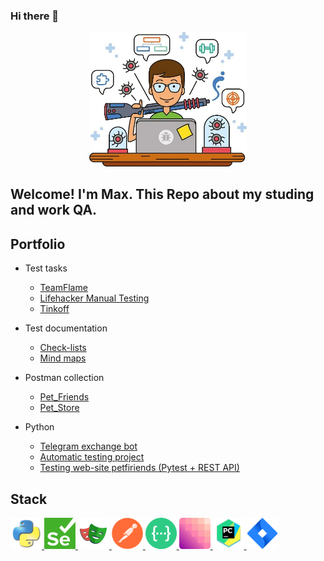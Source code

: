 ### Hi there 🐍

<div align="center">
<img src="https://github.com/MaxJamal/MaxJamal/blob/main/QA.jpg.jpg" width=50% height=50%>
</div>

## Welcome! I'm Max. This Repo about my studing and work QA.

## Portfolio 
- Test tasks
   - [TeamFlame](https://github.com/MaxJamal/flame_test)
   - [Lifehacker Manual Testing](https://github.com/MaxJamal/lifehacker)
   - [Tinkoff](https://github.com/MaxJamal/Tinkoff_QA)

- Test documentation
   -  [Check-lists](https://github.com/MaxJamal)
   -  [Mind maps](https://github.com/MaxJamal/mind_maps)
  
- Postman collection
   -  [Pet_Friends ](https://api.postman.com/collections/22119576-48cc92a8-5f00-4a3c-8529-255915bf46e3?access_key=PMAT-01H1BDDDXVB3JXS0VH359V8D0C)
   -  [Pet_Store](https://api.postman.com/collections/22119576-c5b52af1-0962-41c3-b087-71d1a0cfb537?access_key=PMAT-01H1BDFJ8EPB00S43F7TT7X7G3)

- Python
   -  [Telegram exchange bot](https://github.com/MaxJamal/TelegramBot)
   -  [Automatic testing project](https://github.com/MaxJamal/module28)
   -  [Testing web-site petfiriends (Pytest + REST API)](https://github.com/MaxJamal/sf19)

## Stack

<a href="https://www.python.org/">
<img src="https://github.com/MaxJamal/MaxJamal/blob/main/python.png" alt="Python" width="50" height="50" />
</a>
<a href="https://www.selenium.dev/">
<img src="https://github.com/MaxJamal/MaxJamal/blob/main/Selenium.png" alt="Selenium" width="50" height="50" />
</a>
<a href="https://playwright.dev/python/">
<img src="https://github.com/MaxJamal/MaxJamal/blob/main/playwright-logo.svg" alt="Playwright" width="50" height="50" />
</a>
<a href="https://www.postman.com/">
<img src="https://github.com/MaxJamal/MaxJamal/blob/main/Postman.png" alt="Postman" width="50" height="50" />
</a>
<a href="https://swagger.io/">
<img src="https://github.com/MaxJamal/MaxJamal/blob/main/swagger.png" alt="Swagger" width="50" height="50" />
</a>
<a href="https://www.welldonecode.com/perfectpixel/">
<img src="https://github.com/MaxJamal/MaxJamal/blob/main/PerfectPixel.jpeg" alt="PerfectPixel" width="50" height="50" />
</a>
<a href="https://www.jetbrains.com/pycharm/">
<img src="https://github.com/MaxJamal/MaxJamal/blob/main/pycharm.png" alt="PyCharm" width="50" height="50" />
</a>
<a href="https://www.atlassian.com/software/jira">
<img src="https://github.com/MaxJamal/MaxJamal/blob/main/Jira.png" alt="Jira" width="50" height="50" />
</a>
